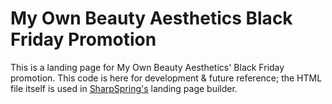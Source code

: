 # My Own Beauty Aesthetics Black Friday Promotion
This is a landing page for My Own Beauty Aesthetics' Black Friday promotion. This code is here for development & future reference; the HTML file itself is used in [SharpSpring's](https://sharpspring.com/) landing page builder.
